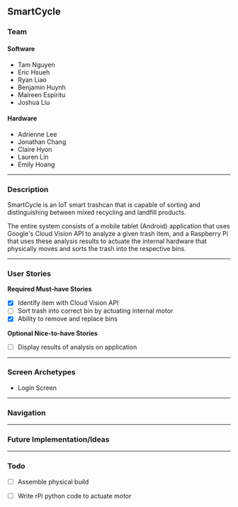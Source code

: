 ## SmartCycle

### Team
#### Software
- Tam Nguyen
- Eric Hsueh
- Ryan Liao
- Benjamin Huynh
- Maireen Espiritu
- Joshua Liu

#### Hardware
- Adrienne Lee
- Jonathan Chang
- Claire Hyon
- Lauren Lin
- Emily Hoang

---

### Description
SmartCycle is an IoT smart trashcan that is capable of sorting and distinguishing between mixed recycling and landfill products.

The entire system consists of a mobile tablet (Android) application that uses Google's Cloud Vision API to analyze a given 
trash item, and a Raspberry Pi that uses these analysis results to actuate the internal hardware that physically moves and
sorts the trash into the respective bins. 

---

### User Stories
**Required Must-have Stories**

- [x] Identify item with Cloud Vision API
- [ ] Sort trash into correct bin by actuating internal motor
- [x] Ability to remove and replace bins 

**Optional Nice-to-have Stories**
- [ ] Display results of analysis on application

---

### Screen Archetypes
 * Login Screen

     
---

### Navigation

 
---

### Future Implementation/Ideas

---


### Todo
- [ ] Assemble physical build 
- [ ] Write rPi python code to actuate motor 

